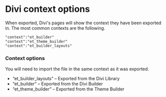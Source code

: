 # Divi context options

When exported, Divi's pages will show the context they have been exported in. The most common contexts are the following.

```
"context":"et_builder"
"context":"et_theme_builder"
"context":"et_builder_layouts"
```

### Context options

You will need to import the file in the same context as it was exported.

-   “et_builder_layouts” – Exported from the Divi Library
-   “et_builder” – Exported from the Divi Builder
-   “et_theme_builder” – Exported from the Theme Builder
